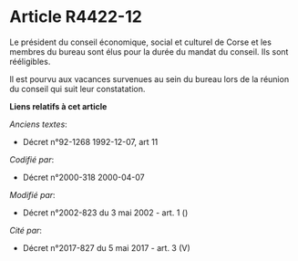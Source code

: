 # Article R4422-12

Le président du conseil économique, social et culturel de Corse et les membres du bureau sont élus pour la durée du mandat du
conseil. Ils sont rééligibles.

Il est pourvu aux vacances survenues au sein du bureau lors de la réunion du conseil qui suit leur constatation.

**Liens relatifs à cet article**

_Anciens textes_:

  - Décret n°92-1268 1992-12-07, art 11

_Codifié par_:

  - Décret n°2000-318 2000-04-07

_Modifié par_:

  - Décret n°2002-823 du 3 mai 2002 - art. 1 ()

_Cité par_:

  - Décret n°2017-827 du 5 mai 2017 - art. 3 (V)
